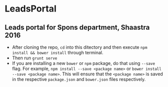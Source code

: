 # LeadsPortal
## Leads portal for Spons department, Shaastra 2016
- After cloning the repo, ```cd``` into this ditectory and then execute ```npm install && bower install``` through terminal.
- Then run ```grunt serve```
- If you are installing a new ```bower``` or ```npm``` package, do that using ```--save``` flag. 
For example, ```npm install --save <package name>``` or ```bower install --save <package name>```. This will ensure that the ```<package name>``` is saved in the respective ```package.json``` and ```bower.json``` files respectively.  
